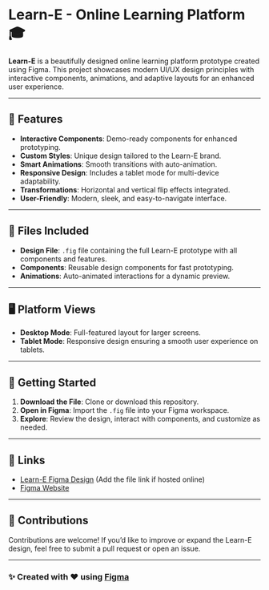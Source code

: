 # Learn-E - Online Learning Platform 🎓

**Learn-E** is a beautifully designed online learning platform prototype created using Figma. This project showcases modern UI/UX design principles with interactive components, animations, and adaptive layouts for an enhanced user experience. 

---

## 🌟 Features
- **Interactive Components**: Demo-ready components for enhanced prototyping.
- **Custom Styles**: Unique design tailored to the Learn-E brand.
- **Smart Animations**: Smooth transitions with auto-animation.
- **Responsive Design**: Includes a tablet mode for multi-device adaptability.
- **Transformations**: Horizontal and vertical flip effects integrated.
- **User-Friendly**: Modern, sleek, and easy-to-navigate interface.

---

## 📂 Files Included
- **Design File**: `.fig` file containing the full Learn-E prototype with all components and features.
- **Components**: Reusable design components for fast prototyping.
- **Animations**: Auto-animated interactions for a dynamic preview.

---

## 🖥️ Platform Views
- **Desktop Mode**: Full-featured layout for larger screens.
- **Tablet Mode**: Responsive design ensuring a smooth user experience on tablets.

---

## 🚀 Getting Started
1. **Download the File**: Clone or download this repository.
2. **Open in Figma**: Import the `.fig` file into your Figma workspace.
3. **Explore**: Review the design, interact with components, and customize as needed.

---

## 🔗 Links
- [Learn-E Figma Design](#) (Add the file link if hosted online)
- [Figma Website]([https://www.figma.com](https://www.figma.com/proto/h0T1wGqqFfXrThREYyhui2/Learn-E?node-id=0-1&t=AzhCac8dDPhgVsHb-1))

---

## 🤝 Contributions
Contributions are welcome! If you’d like to improve or expand the Learn-E design, feel free to submit a pull request or open an issue.

---

### ✨ Created with ❤️ using [Figma](https://www.figma.com)
